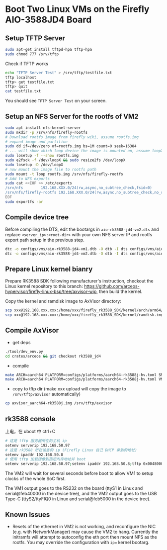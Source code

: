 # Boot Two Linux VMs on the Firefly AIO-3588JD4 Board

## Setup TFTP Server

```bash
sudo apt-get install tftpd-hpa tftp-hpa
sudo chmod 777 /srv/tftp
```

Check if TFTP works

```bash
echo "TFTP Server Test" > /srv/tftp/testfile.txt
tftp localhost
tftp> get testfile.txt
tftp> quit
cat testfile.txt
```

You should see `TFTP Server Test` on your screen.

## Setup an NFS Server for the rootfs of VM2

```bash
sudo apt install nfs-kernel-server
sudo mkdir -p /srv/nfs/firefly-rootfs
# Download rootfs image from firefly wiki, assume rootfs.img
# expand image and partition
sudo dd if=/dev/zero of=rootfs.img bs=1M count=0 seek=16384
# ... will show which loop device the image is mounted on, assume loopX
sudo losetup -f --show rootfs.img
sudo e2fsck -f /dev/loopX && sudo resize2fs /dev/loopX
sudo losetup -D /dev/loopX
# now mount the image file to rootfs path
sudo mount -t loop rootfs.img /srv/nfs/firefly-rootfs
# Add to NFS exports
sudo cat <<EOF >> /etc/exports
/srv/nfs        192.168.XXX.0/24(rw,async,no_subtree_check,fsid=0)
/srv/nfs/firefly-rootfs 192.168.XXX.0/24(rw,async,no_subtree_check,no_root_squash)
EOF
sudo exportfs -ar
```

## Compile device tree

Before compiling the DTS, edit the bootargs in `aio-rk3588-jd4-vm2.dts` and replace `<server_ip>:<root-dir>` with your own NFS server IP and rootfs export path setup in the previous step.

```bash
dtc -o configs/vms/aio-rk3588-jd4-vm1.dtb -O dtb -I dts configs/vms/aio-rk3588-jd4-vm1.dts
dtc -o configs/vms/aio-rk3588-jd4-vm2.dtb -O dtb -I dts configs/vms/aio-rk3588-jd4-vm2.dts
```

## Prepare Linux kernel bianry

Prepare RK3588 SDK following manufacturer's instruction, checkout the Linux kernel repository to this branch: https://github.com/arceos-hypervisor/firefly-linux-bsp/tree/axvisor-wip, then build the kernel.

Copy the kernel and ramdisk image to AxVisor directory:

```bash
scp xxx@192.168.xxx.xxx:/home/xxx/firefly_rk3588_SDK/kernel/arch/arm64/boot/Image configs/vms/Image.bin
scp xxx@192.168.xxx.xxx:/home/xxx/firefly_rk3588_SDK/kernel/ramdisk.img configs/vms/ramdisk.img
```

## Compile AxVisor

* get deps

```bash
./tool/dev_env.py
cd crates/arceos && git checkout rk3588_jd4
```

* compile

```bash
make ARCH=aarch64 PLATFORM=configs/platforms/aarch64-rk3588j-hv.toml SMP=2 defconfig
make ARCH=aarch64 PLATFORM=configs/platforms/aarch64-rk3588j-hv.toml VM_CONFIGS=configs/vms/linux-rk3588-aarch64-smp-vm1.toml:configs/vms/linux-rk3588-aarch64-smp-vm2.toml LOG=debug GICV3=y upload
```

* copy to tftp dir (make xxx upload will copy the image to `/srv/tftp/axvisor` automatically)

```bash
cp axvisor_aarch64-rk3588j.img /srv/tftp/axvisor
```

## rk3588 console

上电，在 uboot 中 ctrl+C

```bash
# 这是 tftp 服务器所在的主机 ip
setenv serverip 192.168.50.97
# 这是 rk3588 所在设备的 ip (Firefly Linux 自己 DHCP 拿到的地址)
setenv ipaddr 192.168.50.8
# 使用 tftp 加载镜像到指定内存地址并 boot
setenv serverip 192.168.50.97;setenv ipaddr 192.168.50.8;tftp 0x00480000 ${serverip}:axvisor;tftp 0x10000000 ${serverip}:rk3588_dtb.bin;bootm 0x00480000 - 0x10000000;
```

The VM2 will wait for several seconds before boot to allow VM1 to setup clocks of the whole SoC first.

The VM1 output goes to the RS232 on the board (ttyS1 in Linux and serial@feb40000 in the device tree), and the VM2 output goes to the USB Type-C (ttyS2/ttyFIQ0 in Linux and serial@feb5000 in the device tree).

## Known Issues

- Resets of the ethernet in VM2 is not working, and reconfigure the NIC (e.g. with NetworkManager) may cause the VM2 to hang. Currently the initramfs will attempt to autoconfig the eth port then mount NFS as the rootfs. You may override the configuration with `ip=` kernel bootarg.
